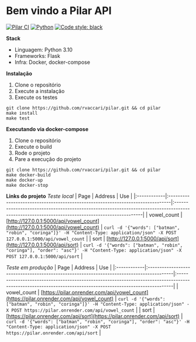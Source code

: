 # Bem vindo a Pilar API
[![Pilar CI](https://github.com/rvaccari/pilar/actions/workflows/ci.yml/badge.svg?branch=main)](https://github.com/rvaccari/pilar/actions/workflows/ci.yml)
[![Python](https://img.shields.io/badge/python-3.10-green)](https://www.python.org)
[![Code style: black](https://img.shields.io/badge/code%20style-black-000000.svg)](https://github.com/psf/black)

**Stack**
- Linguagem: Python 3.10
- Frameworks: Flask
- Infra: Docker, docker-compose

**Instalação**
1. Clone o repositório
2. Execute a instalação
3. Execute os testes

```
git clone https://github.com/rvaccari/pilar.git && cd pilar
make install
make test
```

**Executando via docker-compose**
1. Clone o repositório
2. Execute o build
3. Rode o projeto
4. Pare a execução do projeto
```
git clone https://github.com/rvaccari/pilar.git && cd pilar
make docker-build
make docker-up
make docker-stop
```

**Links do projeto**
*Teste local*
| Page        | Address                                                                        | Use                                                                                                                                           |
|:------------|:-------------------------------------------------------------------------------|:----------------------------------------------------------------------------------------------------------------------------------------------|
| vowel_count | [http://127.0.0.1:5000/api/vowel_count](http://127.0.0.1:5000/api/vowel_count) | ```curl -d '{"words": ["batman", "robin", "coringa"]}' -H "Content-Type: application/json" -X POST 127.0.0.1:5000/api/vowel_count```          |
| sort        | [http://127.0.0.1:5000/api/sort](http://127.0.0.1:5000/api/sort)               | ```curl -d '{"words": ["batman", "robin", "coringa"], "order": "asc"}' -H "Content-Type: application/json" -X POST 127.0.0.1:5000/api/sort``` |

*Teste em produção*
| Page        | Address                                                                                  | Use                                                                                                                                                       |
|:------------|:-----------------------------------------------------------------------------------------|:----------------------------------------------------------------------------------------------------------------------------------------------------------|
| vowel_count | [https://pilar.onrender.com/api/vowel_count](https://pilar.onrender.com/api/vowel_count) | ```curl -d '{"words": ["batman", "robin", "coringa"]}' -H "Content-Type: application/json" -X POST https://pilar.onrender.com/api/vowel_count```          |
| sort        | [https://pilar.onrender.com/api/sort](https://pilar.onrender.com/api/sort)               | ```curl -d '{"words": ["batman", "robin", "coringa"], "order": "asc"}' -H "Content-Type: application/json" -X POST https://pilar.onrender.com/api/sort``` |
